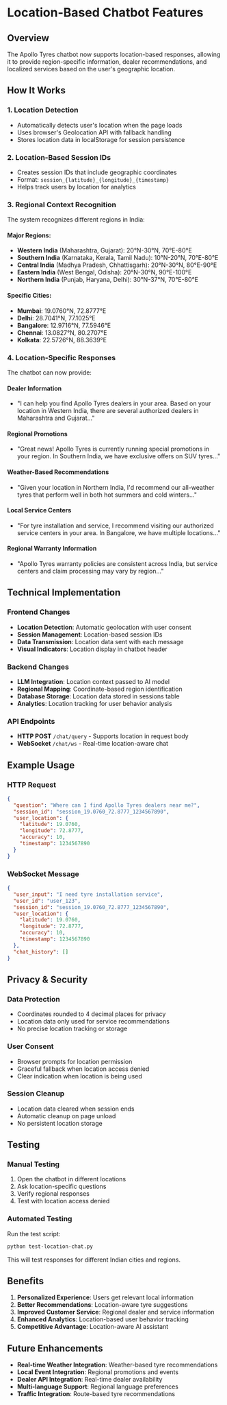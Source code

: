 # Location-Based Chatbot Features

## Overview

The Apollo Tyres chatbot now supports location-based responses, allowing it to provide region-specific information, dealer recommendations, and localized services based on the user's geographic location.

## How It Works

### 1. **Location Detection**
- Automatically detects user's location when the page loads
- Uses browser's Geolocation API with fallback handling
- Stores location data in localStorage for session persistence

### 2. **Location-Based Session IDs**
- Creates session IDs that include geographic coordinates
- Format: `session_{latitude}_{longitude}_{timestamp}`
- Helps track users by location for analytics

### 3. **Regional Context Recognition**
The system recognizes different regions in India:

#### **Major Regions:**
- **Western India** (Maharashtra, Gujarat): 20°N-30°N, 70°E-80°E
- **Southern India** (Karnataka, Kerala, Tamil Nadu): 10°N-20°N, 70°E-80°E
- **Central India** (Madhya Pradesh, Chhattisgarh): 20°N-30°N, 80°E-90°E
- **Eastern India** (West Bengal, Odisha): 20°N-30°N, 90°E-100°E
- **Northern India** (Punjab, Haryana, Delhi): 30°N-37°N, 70°E-80°E

#### **Specific Cities:**
- **Mumbai**: 19.0760°N, 72.8777°E
- **Delhi**: 28.7041°N, 77.1025°E
- **Bangalore**: 12.9716°N, 77.5946°E
- **Chennai**: 13.0827°N, 80.2707°E
- **Kolkata**: 22.5726°N, 88.3639°E

### 4. **Location-Specific Responses**

The chatbot can now provide:

#### **Dealer Information**
- "I can help you find Apollo Tyres dealers in your area. Based on your location in Western India, there are several authorized dealers in Maharashtra and Gujarat..."

#### **Regional Promotions**
- "Great news! Apollo Tyres is currently running special promotions in your region. In Southern India, we have exclusive offers on SUV tyres..."

#### **Weather-Based Recommendations**
- "Given your location in Northern India, I'd recommend our all-weather tyres that perform well in both hot summers and cold winters..."

#### **Local Service Centers**
- "For tyre installation and service, I recommend visiting our authorized service centers in your area. In Bangalore, we have multiple locations..."

#### **Regional Warranty Information**
- "Apollo Tyres warranty policies are consistent across India, but service centers and claim processing may vary by region..."

## Technical Implementation

### Frontend Changes
- **Location Detection**: Automatic geolocation with user consent
- **Session Management**: Location-based session IDs
- **Data Transmission**: Location data sent with each message
- **Visual Indicators**: Location display in chatbot header

### Backend Changes
- **LLM Integration**: Location context passed to AI model
- **Regional Mapping**: Coordinate-based region identification
- **Database Storage**: Location data stored in sessions table
- **Analytics**: Location tracking for user behavior analysis

### API Endpoints
- **HTTP POST** `/chat/query` - Supports location in request body
- **WebSocket** `/chat/ws` - Real-time location-aware chat

## Example Usage

### HTTP Request
```json
{
  "question": "Where can I find Apollo Tyres dealers near me?",
  "session_id": "session_19.0760_72.8777_1234567890",
  "user_location": {
    "latitude": 19.0760,
    "longitude": 72.8777,
    "accuracy": 10,
    "timestamp": 1234567890
  }
}
```

### WebSocket Message
```json
{
  "user_input": "I need tyre installation service",
  "user_id": "user_123",
  "session_id": "session_19.0760_72.8777_1234567890",
  "user_location": {
    "latitude": 19.0760,
    "longitude": 72.8777,
    "accuracy": 10,
    "timestamp": 1234567890
  },
  "chat_history": []
}
```

## Privacy & Security

### **Data Protection**
- Coordinates rounded to 4 decimal places for privacy
- Location data only used for service recommendations
- No precise location tracking or storage

### **User Consent**
- Browser prompts for location permission
- Graceful fallback when location access denied
- Clear indication when location is being used

### **Session Cleanup**
- Location data cleared when session ends
- Automatic cleanup on page unload
- No persistent location storage

## Testing

### Manual Testing
1. Open the chatbot in different locations
2. Ask location-specific questions
3. Verify regional responses
4. Test with location access denied

### Automated Testing
Run the test script:
```bash
python test-location-chat.py
```

This will test responses for different Indian cities and regions.

## Benefits

1. **Personalized Experience**: Users get relevant local information
2. **Better Recommendations**: Location-aware tyre suggestions
3. **Improved Customer Service**: Regional dealer and service information
4. **Enhanced Analytics**: Location-based user behavior tracking
5. **Competitive Advantage**: Location-aware AI assistant

## Future Enhancements

- **Real-time Weather Integration**: Weather-based tyre recommendations
- **Local Event Integration**: Regional promotions and events
- **Dealer API Integration**: Real-time dealer availability
- **Multi-language Support**: Regional language preferences
- **Traffic Integration**: Route-based tyre recommendations 